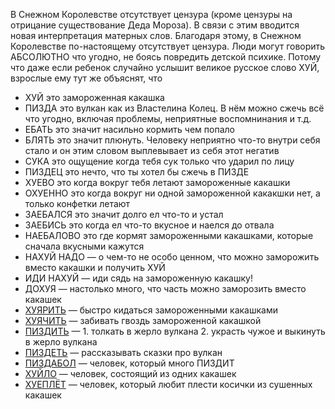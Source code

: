 В Снежном Королевстве отсутствует цензура (кроме цензуры на отрицание существование Деда Мороза).
В связи с этим вводится новая интерпретация матерных слов. 
Благодаря этому, в Снежном Королевстве по-настоящему отсутствует цензура.
Люди могут говорить АБСОЛЮТНО что угодно, не боясь повредить детской психике. 
Потому что даже если ребенок случайно услышит великое русское слово ХУЙ, взрослые ему тут же объяснят, что 

* ХУЙ это замороженная какашка
* ПИЗДА это вулкан как из Властелина Колец. В нём можно сжечь всё что угодно, включая проблемы, неприятные воспомнинания и т.д.
* ЕБАТЬ это значит насильно кормить чем попало
* БЛЯТЬ это значит плюнуть. Человеку неприятно что-то внутри себя стало и он этим словом выплевывает из себя этот негатив
* СУКА это ощущение когда тебя сук только что ударил по лицу
* ПИЗДЕЦ это нечто, что ты хотел бы сжечь в ПИЗДЕ
* ХУЕВО это когда вокруг тебя летают замороженные какашки
* ОХУЕННО это когда вокруг ни одной замороженной какакшки нет, а только конфетки летают
* ЗАЕБАЛСЯ это значит долго ел что-то и устал
* ЗАЕБИСЬ это когда ел что-то вкусное и наелся до отвала
* НАЕБАЛОВО это где кормят замороженными какашками, которые сначала вкусными кажутся
* НАХУЙ НАДО — о чем-то не особо ценном, что можно заморожить вместо какашки и получить ХУЙ
* ИДИ НАХУЙ — иди сядь на замороженную какашку!
* ДОХУЯ — настолько много, что часть можно заморозить вместо какашек
* [ХУЯРИТЬ](https://ru.wiktionary.org/wiki/%D1%85%D1%83%D1%8F%D1%80%D0%B8%D1%82%D1%8C) — быстро кидаться замороженными какашками
* [ХУЯЧИТЬ](https://en.wiktionary.org/wiki/%D1%85%D1%83%D1%8F%D1%87%D0%B8%D1%82%D1%8C) — забивать гвоздь замороженной какашкой
* [ПИЗДИТЬ](https://en.wiktionary.org/wiki/%D0%BF%D0%B8%D0%B7%D0%B4%D0%B8%D1%82%D1%8C) — 1. толкать в жерло вулкана 2. украсть чужое и выкинуть в жерло вулкана
* [ПИЗДЕТЬ](https://en.wiktionary.org/wiki/%D0%BF%D0%B8%D0%B7%D0%B4%D0%B5%D1%82%D1%8C) — рассказывать сказки про вулкан
* [ПИЗДАБОЛ](https://t.me/lapipetv/61) — человек, который много ПИЗДИТ
* [ХУЙЛО](https://ru.wikipedia.org/wiki/%D0%9F%D1%83%D1%82%D0%B8%D0%BD,_%D0%92%D0%BB%D0%B0%D0%B4%D0%B8%D0%BC%D0%B8%D1%80_%D0%92%D0%BB%D0%B0%D0%B4%D0%B8%D0%BC%D0%B8%D1%80%D0%BE%D0%B2%D0%B8%D1%87) — человек, состоящий из одних какашек
* [ХУЕПЛЁТ](https://www.youtube.com/watch?v=iPvB_TcItgQ) — человек, который любит плести косички из сушенных какашек
